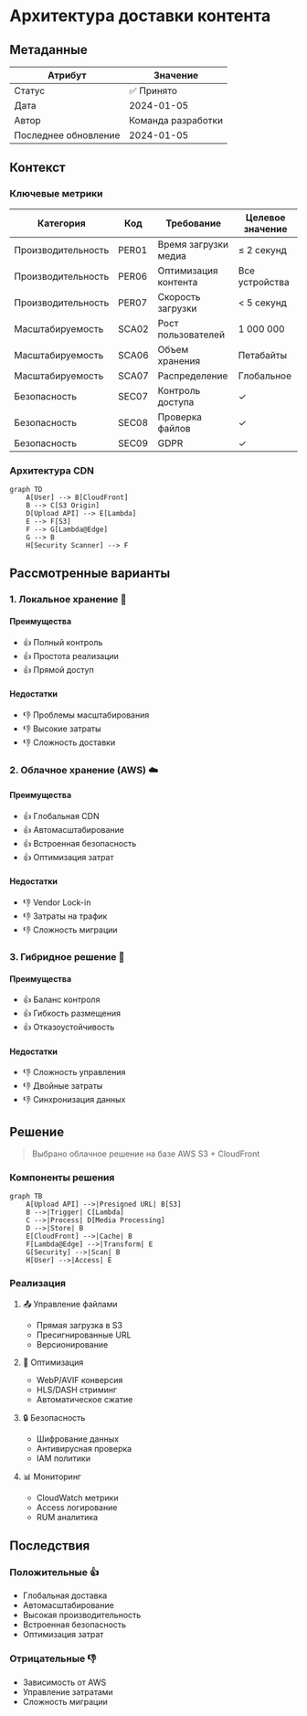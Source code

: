 # Архитектура доставки контента

## Метаданные

| Атрибут | Значение |
|---------|----------|
| Статус | ✅ Принято |
| Дата | 2024-01-05 |
| Автор | Команда разработки |
| Последнее обновление | 2024-01-05 |

## Контекст

### Ключевые метрики

| Категория | Код | Требование | Целевое значение |
|-----------|-----|------------|------------------|
| Производительность | PER01 | Время загрузки медиа | ≤ 2 секунд |
| Производительность | PER06 | Оптимизация контента | Все устройства |
| Производительность | PER07 | Скорость загрузки | < 5 секунд |
| Масштабируемость | SCA02 | Рост пользователей | 1 000 000 |
| Масштабируемость | SCA06 | Объем хранения | Петабайты |
| Масштабируемость | SCA07 | Распределение | Глобальное |
| Безопасность | SEC07 | Контроль доступа | ✓ |
| Безопасность | SEC08 | Проверка файлов | ✓ |
| Безопасность | SEC09 | GDPR | ✓ |

### Архитектура CDN

```mermaid
graph TD
    A[User] --> B[CloudFront]
    B --> C[S3 Origin]
    D[Upload API] --> E[Lambda]
    E --> F[S3]
    F --> G[Lambda@Edge]
    G --> B
    H[Security Scanner] --> F
```

## Рассмотренные варианты

### 1. Локальное хранение 💾

#### Преимущества
- 👍 Полный контроль
- 👍 Простота реализации
- 👍 Прямой доступ

#### Недостатки
- 👎 Проблемы масштабирования
- 👎 Высокие затраты
- 👎 Сложность доставки

### 2. Облачное хранение (AWS) ☁️

#### Преимущества
- 👍 Глобальная CDN
- 👍 Автомасштабирование
- 👍 Встроенная безопасность
- 👍 Оптимизация затрат

#### Недостатки
- 👎 Vendor Lock-in
- 👎 Затраты на трафик
- 👎 Сложность миграции

### 3. Гибридное решение 🔄

#### Преимущества
- 👍 Баланс контроля
- 👍 Гибкость размещения
- 👍 Отказоустойчивость

#### Недостатки
- 👎 Сложность управления
- 👎 Двойные затраты
- 👎 Синхронизация данных

## Решение

> Выбрано облачное решение на базе AWS S3 + CloudFront

### Компоненты решения

```mermaid
graph TB
    A[Upload API] -->|Presigned URL| B[S3]
    B -->|Trigger| C[Lambda]
    C -->|Process| D[Media Processing]
    D -->|Store| B
    E[CloudFront] -->|Cache| B
    F[Lambda@Edge] -->|Transform| E
    G[Security] -->|Scan| B
    H[User] -->|Access| E
```

### Реализация

1. 📤 Управление файлами
   - Прямая загрузка в S3
   - Пресигнированные URL
   - Версионирование

2. 🔄 Оптимизация
   - WebP/AVIF конверсия
   - HLS/DASH стриминг
   - Автоматическое сжатие

3. 🔒 Безопасность
   - Шифрование данных
   - Антивирусная проверка
   - IAM политики

4. 📊 Мониторинг
   - CloudWatch метрики
   - Access логирование
   - RUM аналитика

## Последствия

### Положительные 👍
- Глобальная доставка
- Автомасштабирование
- Высокая производительность
- Встроенная безопасность
- Оптимизация затрат

### Отрицательные 👎
- Зависимость от AWS
- Управление затратами
- Сложность миграции
